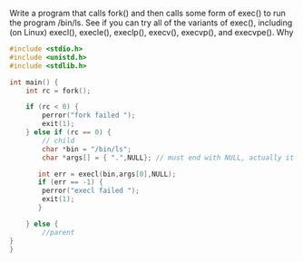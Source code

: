 Write a program that calls fork() and then calls some form of exec() to run the program /bin/ls. See if you can try all of the variants of exec(), including (on Linux) execl(), execle(), execlp(), execv(), execvp(), and execvpe(). Why
```c
#include <stdio.h>
#include <unistd.h>
#include <stdlib.h>

int main() {
    int rc = fork();

    if (rc < 0) {
        perror("fork failed ");
        exit(1);
    } else if (rc == 0) {
        // child
        char *bin = "/bin/ls";
        char *args[] = { ".",NULL}; // must end with NULL, actually it can just be args[] = { };

       int err = execl(bin,args[0],NULL);
       if (err == -1) {
        perror("execl failed ");
        exit(1);
       }

    } else {
        //parent
}
}
```